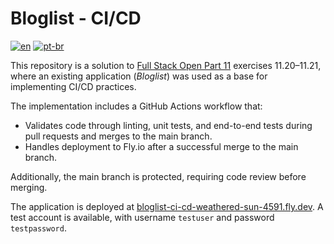 # Bloglist - CI/CD

[![en](https://img.shields.io/badge/lang-en-red.svg)](https://github.com/douglasdotv/bloglist-ci-cd/blob/main/README.md) [![pt-br](https://img.shields.io/badge/lang-pt--br-green.svg)](https://github.com/douglasdotv/bloglist-ci-cd/blob/main/README.pt-br.md)

This repository is a solution to [Full Stack Open Part 11](https://fullstackopen.com/en/part11) exercises 11.20–11.21, where an existing application (_Bloglist_) was used as a base for implementing CI/CD practices.

The implementation includes a GitHub Actions workflow that:

- Validates code through linting, unit tests, and end-to-end tests during pull requests and merges to the main branch.
- Handles deployment to Fly.io after a successful merge to the main branch.

Additionally, the main branch is protected, requiring code review before merging.

The application is deployed at [bloglist-ci-cd-weathered-sun-4591.fly.dev](https://bloglist-ci-cd-weathered-sun-4591.fly.dev/). A test account is available, with username `testuser` and password `testpassword`.

